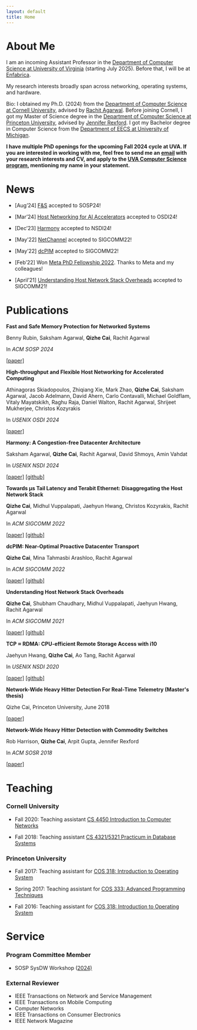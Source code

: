 ```yaml
---
layout: default
title: Home
---
```


<div class="box">
  <h1 id="about-me">About Me</h1>
  <p>I am an incoming Assistant Professor in the <a href="https://engineering.virginia.edu/departments/computer-science" target="_blank">Department of Computer Science at University of Virginia</a> (starting July 2025). Before that, I will be at <a href="https://www.enfabrica.net/" target="_blank">Enfabrica</a>.</p> 
  <p>My research interests broadly span across networking, operating systems, and hardware.</p>
  <p>Bio: I obtained my Ph.D. (2024) from the <a href="https://www.cs.cornell.edu/" target="_blank">Department of Computer Science at Cornell University</a>, advised by <a href="https://www.cs.cornell.edu/~ragarwal/" target="_blank">Rachit Agarwal</a>. Before joining Cornell, I got my Master of Science degree in the <a href="https://www.cs.princeton.edu/" target="_blank">Department of Computer Science at Princeton University</a>, advised by <a href="https://www.cs.princeton.edu/~jrex/" target="_blank">Jennifer Rexford</a>. I got my Bachelor degree in Computer Science from the <a href="https://www.eecs.umich.edu/" target="_blank">Department of EECS at University of Michigan</a>.</p>
  <div class="highlight-box">
  <p><strong>I have multiple PhD openings for the upcoming Fall 2024 cycle at UVA. If you are interested in working with me, feel free to send me an <a href="mailto:peb2he@virginia.edu">email</a> with your research interests and CV, and apply to the <a href="https://engineering.virginia.edu/department/computer-science/academics/graduate-programs/phd-computer-science" target="_blank">UVA Computer Science program</a>, mentioning my name in your statement.</strong></p>
  </div>
</div>

<div class="box">
  <h1 id="news">News</h1>
  <ul>
    <li><p>[Aug&rsquo;24] <a href="{{ '/papers/' | relative_url }}">F&S</a> accepted to SOSP24!</p></li>
    <li><p>[Mar&rsquo;24] <a href="{{ '/papers/host-networking-accelerators.pdf' | relative_url }}">Host Networking for AI Accelerators</a> accepted to OSDI24!</p></li>
    <li><p>[Dec&rsquo;23] <a href="{{ '/papers/harmony.pdf' | relative_url }}">Harmony</a> accepted to NSDI24!</p></li>
    <li><p>[May&rsquo;22] <a href="{{ '/papers/netchannel.pdf' | relative_url }}">NetChannel</a> accepted to SIGCOMM22!</p></li>
    <li><p>[May&rsquo;22] <a href="{{ '/papers/dcpim.pdf' | relative_url }}">dcPIM</a> accepted to SIGCOMM22!</p></li>
    <li><p>[Feb&rsquo;22] Won <a href="https://research.facebook.com/blog/2022/2/announcing-the-recipients-of-the-2022-meta-phd-research-fellowship/">Meta PhD Fellowship 2022</a>. Thanks to Meta and my colleagues!</p></li>
    <li><p>[April&rsquo;21] <a href="{{ '/papers/tcp_2021.pdf' | relative_url }}">Understanding Host Network Stack Overheads</a> accepted to SIGCOMM21!</p></li>
  </ul>
</div>

<div class="box">
  <h1 id="publications">Publications</h1>
  <div class="publication">
    <p><strong>Fast and Safe Memory Protection for Networked Systems</strong></p>
    <p>Benny Rubin, Saksham Agarwal, <b>Qizhe Cai</b>, Rachit Agarwal</p>
    <p>In <i>ACM SOSP 2024</i></p>
    <p><a href="{{ '' | relative_url }}">[paper]</a></p>
  </div>
  <div class="publication">
    <p><strong>High-throughput and Flexible Host Networking for Accelerated Computing</strong></p>
    <p>Athinagoras Skiadopoulos, Zhiqiang Xie, Mark Zhao, <b>Qizhe Cai</b>, Saksham Agarwal, Jacob Adelmann, David Ahern, Carlo Contavalli, Michael Goldflam, Vitaly Mayatskikh, Raghu Raja, Daniel Walton, Rachit Agarwal, Shrijeet Mukherjee, Christos Kozyrakis</p>
    <p>In <i>USENIX OSDI 2024</i></p>
    <p><a href="{{ '/papers/host-networking-accelerators.pdf' | relative_url }}">[paper]</a></p>
  </div>
  <div class="publication">
    <p><strong>Harmony: A Congestion-free Datacenter Architecture</strong></p>
    <p>Saksham Agarwal, <b>Qizhe Cai</b>, Rachit Agarwal, David Shmoys, Amin Vahdat</p>
    <p>In <i>USENIX NSDI 2024</i></p>
    <p><a href="{{ '/papers/harmony.pdf' | relative_url }}">[paper]</a> <a href="#">[github]</a></p>
  </div>
  <div class="publication">
    <p><strong>Towards µs Tail Latency and Terabit Ethernet: Disaggregating the Host Network Stack</strong></p>
    <p><b>Qizhe Cai</b>, Midhul Vuppalapati, Jaehyun Hwang, Christos Kozyrakis, Rachit Agarwal</p>
    <p>In <i>ACM SIGCOMM 2022</i></p>
    <p><a href="{{ '/papers/netchannel.pdf' | relative_url }}">[paper]</a> <a href="https://github.com/Terabit-Ethernet/NetChannel">[github]</a></p>
  </div>
  <div class="publication">
    <p><strong>dcPIM: Near-Optimal Proactive Datacenter Transport</strong></p>
    <p><b>Qizhe Cai</b>, Mina Tahmasbi Arashloo, Rachit Agarwal</p>
    <p>In <i>ACM SIGCOMM 2022</i></p>
    <p><a href="{{ '/papers/dcpim.pdf' | relative_url }}">[paper]</a> <a href="https://github.com/Terabit-Ethernet/dcPIM">[github]</a></p>
  </div>
  <div class="publication">
    <p><strong>Understanding Host Network Stack Overheads</strong></p>
    <p><b>Qizhe Cai</b>, Shubham Chaudhary, Midhul Vuppalapati, Jaehyun Hwang, Rachit Agarwal</p>
    <p>In <i>ACM SIGCOMM 2021</i></p>
    <p><a href="{{ '/papers/tcp_2021.pdf' | relative_url }}">[paper]</a> <a href="https://github.com/Terabit-Ethernet/Understanding-network-stack-overheads-SIGCOMM-2021">[github]</a></p>
  </div>
  <div class="publication">
    <p><strong>TCP ≈ RDMA: CPU-efficient Remote Storage Access with i10</strong></p>
    <p>Jaehyun Hwang, <b>Qizhe Cai</b>, Ao Tang, Rachit Agarwal</p>
    <p>In <i>USENIX NSDI 2020</i></p>
    <p><a href="{{ '/papers/i10.pdf' | relative_url }}">[paper]</a> <a href="https://github.com/i10-kernel/i10-implementation">[github]</a></p>
  </div>
  <div class="publication">
    <p><strong>Network-Wide Heavy Hitter Detection For Real-Time Telemetry (Master's thesis)</strong></p>
    <p>Qizhe Cai, Princeton University, June 2018</p>
    <p><a href="{{ '/papers/master_thesis.pdf' | relative_url }}">[paper]</a></p>
  </div>
  <div class="publication">
    <p><strong>Network-Wide Heavy Hitter Detection with Commodity Switches</strong></p>
    <p>Rob Harrison, <b>Qizhe Cai</b>, Arpit Gupta, Jennifer Rexford</p>
    <p>In <i>ACM SOSR 2018</i></p>
    <p><a href="{{ '/papers/sosr-18.pdf' | relative_url }}">[paper]</a></p>
  </div>
</div>

<div class="box">
  <h1 id="teaching">Teaching</h1>
  <h3>Cornell University</h3>
  <ul>
    <li>
      <p>Fall 2020: Teaching assistant <a href="http://www.cs.cornell.edu/courses/cs4450/2020sp/">CS 4450 Introduction to Computer Networks</a></p>
    </li>
    <li>
      <p>Fall 2018: Teaching assistant <a href="http://www.cs.cornell.edu/courses/cs4321/2018fa/">CS 4321/5321 Practicum in Database Systems</a></p>
    </li>
  </ul>
  <h3>Princeton University</h3>
  <ul>
    <li>
      <p>Fall 2017: Teaching assistant for <a href="http://www.cs.princeton.edu/courses/archive/fall17/cos318/">COS 318: Introduction to Operating System</a></p>
    </li>
    <li>
      <p>Spring 2017: Teaching assistant for <a href="http://www.cs.princeton.edu/courses/archive/spring17/cos333/">COS 333: Advanced Programming Techniques</a></p>
    </li>
    <li>
      <p>Fall 2016: Teaching assistant for <a href="http://www.cs.princeton.edu/courses/archive/fall16/cos318/">COS 318: Introduction to Operating System</a></p>
    </li>
  </ul>
</div>

<div class="box">
  <h1 id="service">Service</h1>
  <h3>Program Committee Member</h3>
  <ul>
    <li>SOSP SysDW Workshop (<a href ="https://sysdw24.github.io">2024)</a></li>
  </ul>
  <h3>External Reviewer</h3>
  <ul>
    <li>IEEE Transactions on Network and Service Management</li>
    <li>IEEE Transactions on Mobile Computing</li>
    <li>Computer Networks</li>
    <li>IEEE Transactions on Consumer Electronics</li>
    <li>IEEE Network Magazine</li>
  </ul>
</div>
